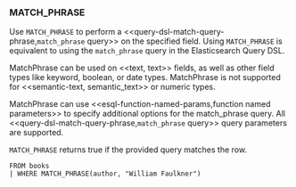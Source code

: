 <!--
This is generated by ESQL's AbstractFunctionTestCase. Do no edit it. See ../README.md for how to regenerate it.
-->

### MATCH_PHRASE
Use `MATCH_PHRASE` to perform a <<query-dsl-match-query-phrase,`match_phrase` query>> on the
specified field.
Using `MATCH_PHRASE` is equivalent to using the `match_phrase` query in the Elasticsearch Query DSL.

MatchPhrase can be used on <<text, text>> fields, as well as other field types like keyword, boolean, or date types.
MatchPhrase is not supported for <<semantic-text, semantic_text>> or numeric types.

MatchPhrase can use <<esql-function-named-params,function named parameters>> to specify additional options for the
match_phrase query.
All <<query-dsl-match-query-phrase,`match_phrase` query>> query parameters are supported.

`MATCH_PHRASE` returns true if the provided query matches the row.

```
FROM books
| WHERE MATCH_PHRASE(author, "William Faulkner")
```
